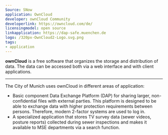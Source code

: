 ```yaml
---
Source: SNow
application: OwnCloud
developer: ownCloud Community
developerlink: https://owncloud.com/de/
licensingmodel: open source
linkapplication: https://dap-safe.muenchen.de
logo: /320px-OwnCloud2-Logo.svg.png
tags:
- application
---
```

__ownCloud__ is a free software that organizes the storage and distribution of data.
The data can be accessed both via a web interface and with client applications. 


---

The City of Munich uses ownCloud in different areas of application:

* Basic component Data Exchange Platform (DAP) for sharing larger, non-confidential files with external parties.
This platform is designed to be able to exchange data with higher protection requirements between persons. Therefore, modern 2-factor systems are used to log in.
* A specialized application that stores TV survey data (sewer videos, posture reports) collected during sewer inspections and makes it available to MSE departments via a search function.

